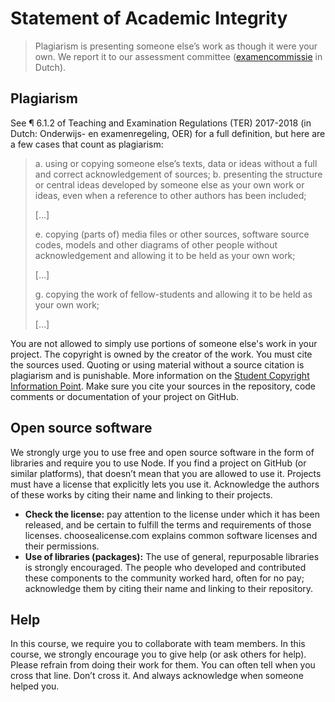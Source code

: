 # Statement of Academic Integrity

> Plagiarism is presenting someone else’s work as though it were your own. We report it to our assessment committee
([examencommissie](https://www.hva.nl/praktisch/algemeen/faculteiten/fdmci/examencommissie-cmd/examencommissie-cmd.html) in Dutch). 

## Plagiarism
See ¶ 6.1.2 of Teaching and Examination
Regulations (TER) 2017-2018 (in Dutch: Onderwijs- en examenregeling, OER) for
a full definition, but here are a few cases that count as plagiarism:

> a. using or copying someone else’s texts, data or ideas without a full and
> correct acknowledgement of sources;
> b. presenting the structure or central ideas developed by someone else as
> your own work or ideas, even when a reference to other authors has been
> included;
>
> \[…]
>
> e. copying (parts of) media files or other sources, software source codes,
> models and other diagrams of other people without acknowledgement and
> allowing it to be held as your own work;
>
> \[…]
>
> g. copying the work of fellow-students and allowing it to be held as your
> own work;
>
> \[…]

You are not allowed to simply use portions of someone else's work in your project. The copyright is owned by the creator of the work. You must cite the sources used. Quoting or using material without a source citation is plagiarism and is punishable. More information on the [Student Copyright Information Point](https://www.amsterdamuas.com/library/support/search/acknowledging-sources/acknowledging-sources.html). Make sure you cite your sources in the repository, code comments or documentation of your project on GitHub.

## Open source software

We strongly urge you to use free and open source software in the form of libraries and require you to use Node. If you find a project on GitHub (or similar platforms), that doesn’t mean that you are allowed to use it. Projects must have a license that explicitly lets you use it. Acknowledge the authors of these works by citing their name and linking to their projects.

* **Check the license:** pay attention to the license under which it has been released, and be certain to fulfill the terms and requirements of those licenses. choosealicense.com explains common software licenses and their permissions.
* **Use of libraries (packages):** The use of general, repurposable libraries is strongly encouraged. The people who developed and contributed these components to the community worked hard, often for no pay; acknowledge them by citing their name and linking to their repository.

## Help

In this course, we require you to collaborate with team members. In this course, we strongly encourage you to give help (or ask others for help). Please refrain from doing their work for them. You can often tell when you cross that line. Don’t cross it. And always acknowledge when someone helped you. 